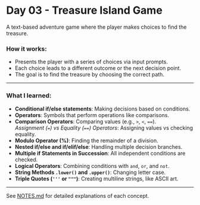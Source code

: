 # Day 03 - Treasure Island Game

A text-based adventure game where the player makes choices to find the treasure.

### How it works:
- Presents the player with a series of choices via input prompts.
- Each choice leads to a different outcome or the next decision point.
- The goal is to find the treasure by choosing the correct path.

---

### What I learned:
- **Conditional if/else statements**: Making decisions based on conditions.
- **Operators**: Symbols that perform operations like comparisons.
- **Comparison Operators**: Comparing values (e.g., `>`, `<`, `==`).   
   *Assignment (`=`) vs Equality (`==`) Operators*: Assigning values vs checking equality.
- **Modulo Operator (%)**: Finding the remainder of a division.
- **Nested if/else and if/elif/else**: Handling multiple decision branches.
- **Multiple if Statements in Succession**: All independent conditions are checked.
- **Logical Operators**: Combining conditions with `and`, `or`, and `not`.
- **String Methods `.lower()` and `.upper()`**: Changing letter case.
- **Triple Quotes (`'''` or `"""`)**: Creating multiline strings, like ASCII art.

---

See [NOTES.md](./NOTES.md) for detailed explanations of each concept.
